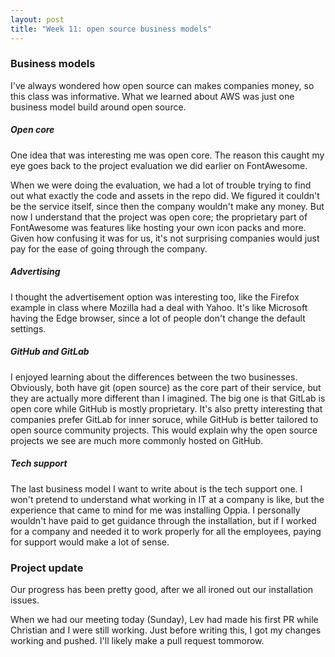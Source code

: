 ```yaml
---
layout: post
title: "Week 11: open source business models"
---
```


### Business models

I've always wondered how open source can makes companies money, so this class was informative. What we learned about AWS was just one business model build around open source.<!--more-->

##### Open core
One idea that was interesting me was open core. The reason this caught my eye goes back to the project evaluation we did earlier on FontAwesome.

When we were doing the evaluation, we had a lot of trouble trying to find out what exactly the code and assets in the repo did. We figured it couldn't be the service itself, since then the company wouldn't make any money. But now I understand that the project was open core; the proprietary part of FontAwesome was features like hosting your own icon packs and more. Given how confusing it was for us, it's not surprising companies would just pay for the ease of going through the company.

##### Advertising

I thought the advertisement option was interesting too, like the Firefox example in class where Mozilla had a deal with Yahoo. It's like Microsoft having the Edge browser, since a lot of people don't change the default settings.

##### GitHub and GitLab

I enjoyed learning about the differences between the two businesses. Obviously, both have git (open source) as the core part of their service, but they are actually more different than I imagined. The big one is that GitLab is open core while GitHub is mostly proprietary. It's also pretty interesting that companies prefer GitLab for inner soruce, while GitHub is better tailored to open source community projects. This would explain why the open source projects we see are much more commonly hosted on GitHub.

##### Tech support

The last business model I want to write about is the tech support one. I won't pretend to understand what working in IT at a company is like, but the experience that came to mind for me was installing Oppia. I personally wouldn't have paid to get guidance through the installation, but if I worked for a company and needed it to work properly for all the employees, paying for support would make a lot of sense.

### Project update

Our progress has been pretty good, after we all ironed out our installation issues.

When we had our meeting today (Sunday), Lev had made his first PR while Christian and I were still working. Just before writing this, I got my changes working and pushed. I'll likely make a pull request tommorow.